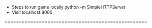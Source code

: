 *  Steps to run game locally
python -m SimpleHTTPServer
*  Visit localhost:8000


==================================================
